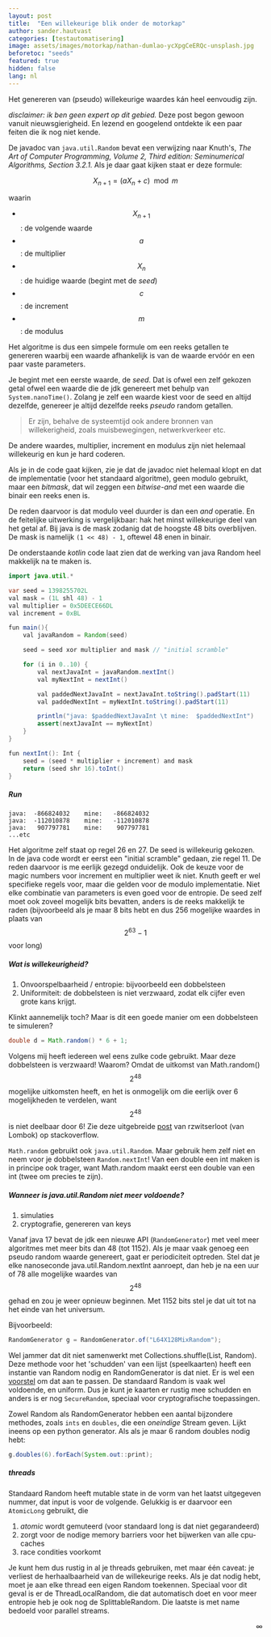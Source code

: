 ```yaml
---
layout: post
title:  "Een willekeurige blik onder de motorkap"
author: sander.hautvast
categories: [testautomatisering]
image: assets/images/motorkap/nathan-dumlao-ycXpgCeERQc-unsplash.jpg
beforetoc: "seeds"
featured: true
hidden: false
lang: nl
---
```

Het genereren van (pseudo) willekeurige waardes kán heel eenvoudig zijn.

_disclaimer: ik ben geen expert op dit gebied._
Deze post begon gewoon vanuit nieuwsgierigheid. En lezend en googelend ontdekte ik een paar feiten die ik nog niet kende. 

De javadoc van `java.util.Random` bevat een verwijzing naar Knuth's, _The Art of Computer Programming, Volume 2, Third edition: Seminumerical Algorithms, Section 3.2.1._ Als je daar gaat kijken staat er deze formule:

$$ X_{n+1} = (a X_n + c) \mod m $$

waarin
* $$ X_{n+1} $$ : de volgende waarde
* $$ a $$ : de multiplier
* $$ X_n $$ : de huidige waarde (begint met de _seed_)
* $$ c $$ : de increment
* $$ m $$ : de modulus

Het algoritme is dus een simpele formule om een reeks getallen te genereren waarbij een waarde afhankelijk is van de waarde ervóór en een paar vaste parameters.

Je begint met een eerste waarde, de _seed_. Dat is ofwel een zelf gekozen getal ofwel een waarde die de jdk genereert met behulp van `System.nanoTime()`. Zolang je zelf een waarde kiest voor de seed en altijd dezelfde, genereer je altijd dezelfde reeks _pseudo_ random getallen.

> Er zijn, behalve de systeemtijd ook andere bronnen van willekerigheid, zoals muisbewegingen, netwerkverkeer etc.

De andere waardes, multiplier, increment en modulus zijn niet helemaal willekeurig en kun je hard coderen.

Als je in de code gaat kijken, zie je dat de javadoc niet helemaal klopt en dat de implementatie (voor het standaard algoritme), geen modulo gebruikt, maar een _bitmask_, dat wil zeggen een _bitwise-and_ met een waarde die binair een reeks enen is.

De reden daarvoor is dat modulo veel duurder is dan een _and_ operatie. En de feitelijke uitwerking is vergelijkbaar: hak het minst willekeurige deel van het getal af. Bij java is de mask zodanig dat de hoogste 48 bits overblijven. De mask is namelijk `(1 << 48) - 1`, oftewel 48 enen in binair.
 
De onderstaande _kotlin_ code laat zien dat de werking van java Random heel makkelijk na te maken is.
```java
import java.util.*

var seed = 1398255702L
val mask = (1L shl 48) - 1
val multiplier = 0x5DEECE66DL
val increment = 0xBL

fun main(){
    val javaRandom = Random(seed)

    seed = seed xor multiplier and mask // "initial scramble"

    for (i in 0..10) {
        val nextJavaInt = javaRandom.nextInt()
        val myNextInt = nextInt()

        val paddedNextJavaInt = nextJavaInt.toString().padStart(11)
        val paddedNextInt = myNextInt.toString().padStart(11)

        println("java: $paddedNextJavaInt \t mine:  $paddedNextInt")
        assert(nextJavaInt == myNextInt)
    }
}

fun nextInt(): Int {
    seed = (seed * multiplier + increment) and mask
    return (seed shr 16).toInt()
}
```
##### Run
```
java:  -866824032 	 mine:   -866824032
java:  -112010878 	 mine:   -112010878
java:   907797781 	 mine:    907797781
...etc
```

Het algoritme zelf staat op regel 26 en 27. 
De seed is willekeurig gekozen. In de java code wordt er eerst een "initial scramble" gedaan, zie regel 11. De reden daarvoor is me eerlijk gezegd onduidelijk. Ook de keuze voor de magic numbers voor increment en multiplier weet ik niet. Knuth geeft er wel specifieke regels voor, maar die gelden voor de modulo implementatie. Niet elke combinatie van parameters is even goed voor de entropie.  De seed zelf moet ook zoveel mogelijk bits bevatten, anders is de reeks makkelijk te raden (bijvoorbeeld als je maar 8 bits hebt en dus 256 mogelijke waardes in plaats van $$ 2^{63}-1 $$ voor long)

##### Wat is willekeurigheid?

1. Onvoorspelbaarheid / entropie: bijvoorbeeld een dobbelsteen
2. Uniformiteit: de dobbelsteen is niet verzwaard, zodat elk cijfer even grote kans krijgt.

Klinkt aannemelijk toch?
Maar is dit een goede manier om een dobbelsteen te simuleren?

```java
double d = Math.random() * 6 + 1;
```

Volgens mij heeft iedereen wel eens zulke code gebruikt. Maar deze dobbelsteen is verzwaard! Waarom? Omdat de uitkomst van Math.random() $$ 2^{48} $$ mogelijke uitkomsten heeft, en het is onmogelijk om die eerlijk over 6 mogelijkheden te verdelen, want $$ 2^{48} $$ is niet deelbaar door 6! Zie deze uitgebreide [post](https://stackoverflow.com/questions/70717929/how-to-get-sufficient-entropy-for-shuffling-cards-in-java) van rzwitserloot (van Lombok) op stackoverflow.

`Math.random` gebruikt ook `java.util.Random`. Maar gebruik hem zelf niet en neem voor je dobbelsteen `Random.nextInt`! Van een double een int maken is in principe ook trager, want Math.random maakt eerst een double van een int (twee om precies te zijn).

##### Wanneer is java.util.Random niet meer voldoende? 
1. simulaties 
2. cryptografie, genereren van keys

Vanaf java 17 bevat de jdk een nieuwe API (`RandomGenerator`) met veel meer algoritmes met meer bits dan 48 (tot 1152). Als je maar vaak genoeg een pseudo random waarde genereert, gaat er periodiciteit optreden. Stel dat je elke nanoseconde java.util.Random.nextInt aanroept, dan heb je na een uur of 78 alle mogelijke waardes van $$ 2^{48} $$ gehad en zou je weer opnieuw beginnen. Met 1152 bits stel je dat uit tot na het einde van het universum. 

Bijvoorbeeld:
```java
RandomGenerator g = RandomGenerator.of("L64X128MixRandom");
```
Wel jammer dat dit niet samenwerkt met Collections.shuffle(List, Random). Deze methode voor het 'schudden' van een lijst (speelkaarten) heeft een instantie van Random nodig en RandomGenerator is dat niet. Er is wel een [voorstel](https://bugs.openjdk.org/browse/JDK-8294694) om dat aan te passen.
De standaard Random is vaak wel voldoende, en uniform. Dus je kunt je kaarten er rustig mee schudden en anders is er nog `SecureRandom`, speciaal voor cryptografische toepassingen.

Zowel Random als RandomGenerator hebben een aantal bijzondere methodes, zoals `ints` en `doubles`, die een _oneindige_ Stream geven. Lijkt ineens op een python generator.
Als als je maar 6 random doubles nodig hebt:
```java
g.doubles(6).forEach(System.out::print);
```

##### threads
Standaard Random heeft mutable state in de vorm van het laatst uitgegeven nummer, dat input is voor de volgende. Gelukkig is er daarvoor een `AtomicLong` gebruikt, die
1. _atomic_ wordt gemuteerd (voor standaard long is dat niet gegarandeerd)
2. zorgt voor de nodige memory barriers voor het bijwerken van alle cpu-caches
3. race condities voorkomt

Je kunt hem dus rustig in al je threads gebruiken, met maar één caveat: je verliest de herhaalbaarheid van de willekeurige reeks. Als je dat nodig hebt, moet je aan elke thread een eigen Random toekennen. Speciaal voor dit geval is er de ThreadLocalRandom, die dat automatisch doet en voor meer entropie heb je ook nog de SplittableRandom. Die laatste is met name bedoeld voor parallel streams.


<div style="text-align: right">∞</div>
